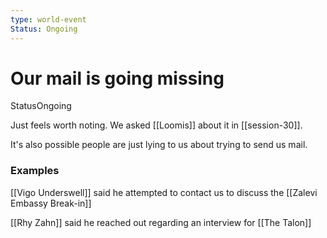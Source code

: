 ```yaml
---
type: world-event
Status: Ongoing
---
```


# Our mail is going missing
<span class="dataview inline-field"><span class="inline-field-key">Status</span><span class="inline-field-value">Ongoing</span></span>

Just feels worth noting. We asked [[Loomis]] about it in [[session-30]]. 

It's also possible people are just lying to us about trying to send us mail. 

### Examples
[[Vigo Underswell]] said he attempted to contact us to discuss the [[Zalevi Embassy Break-in]]

[[Rhy Zahn]] said he reached out regarding an interview for [[The Talon]]

